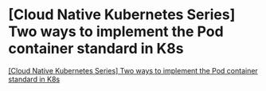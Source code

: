 # [Cloud Native  Kubernetes Series] Two ways to implement the Pod container standard in K8s
[[Cloud Native  Kubernetes Series] Two ways to implement the Pod container standard in K8s](https://aiwithcloud.com/2022/09/16/cloud_native__kubernetes_series_two_ways_to_implement_the_pod_container_standard_in_k8s/)